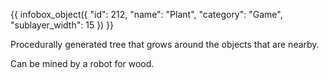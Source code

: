 {{ infobox_object({
	"id": 212,
	"name": "Plant",
	"category": "Game",
	"sublayer_width": 15
}) }}

Procedurally generated tree that grows around the objects that are nearby.

Can be mined by a robot for wood.